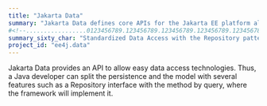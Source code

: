 ```yaml
---
title: "Jakarta Data"
summary: "Jakarta Data defines core APIs for the Jakarta EE platform allowing applications and other Jakarta EE components to explore the benefits of easy access to data technologies such as relational and non-relational databases, cloud-based data services, and so on."
#<!--.................0123456789.123456789.123456789.123456789.123456789.123456789-->
summary_sixty_char: "Standardized Data Access with the Repository pattern."
project_id: "ee4j.data"
---
```


Jakarta Data provides an API to allow easy data access technologies. 
Thus, a Java developer can split the persistence and the model with several features such as a Repository interface with the method by query, 
where the framework will implement it.
